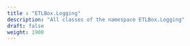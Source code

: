 ```yaml
---
title : "ETLBox.Logging"
description: "All classes of the namespace ETLBox.Logging"
draft: false
weight: 1900
---
```

